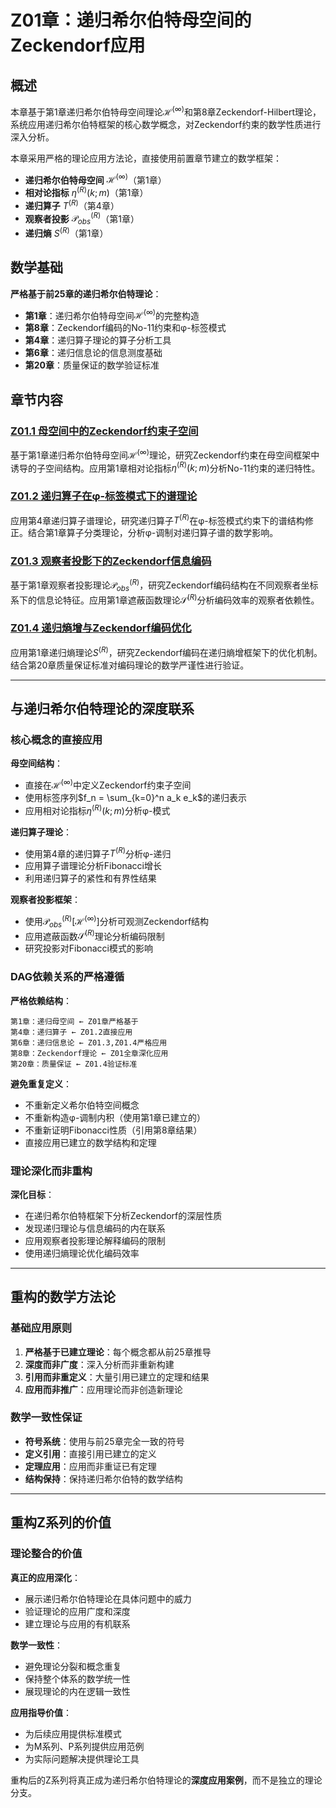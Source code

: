 # Z01章：递归希尔伯特母空间的Zeckendorf应用

## 概述

本章基于第1章递归希尔伯特母空间理论$\mathcal{H}^{(\infty)}$和第8章Zeckendorf-Hilbert理论，系统应用递归希尔伯特框架的核心数学概念，对Zeckendorf约束的数学性质进行深入分析。

本章采用严格的理论应用方法论，直接使用前置章节建立的数学框架：
- **递归希尔伯特母空间** $\mathcal{H}^{(\infty)}$（第1章）
- **相对论指标** $\eta^{(R)}(k; m)$（第1章）
- **递归算子** $T^{(R)}$（第4章）
- **观察者投影** $\mathcal{P}_{obs}^{(R)}$（第1章）
- **递归熵** $S^{(R)}$（第1章）

## 数学基础

**严格基于前25章的递归希尔伯特理论**：
- **第1章**：递归希尔伯特母空间$\mathcal{H}^{(\infty)}$的完整构造
- **第8章**：Zeckendorf编码的No-11约束和φ-标签模式
- **第4章**：递归算子理论的算子分析工具
- **第6章**：递归信息论的信息测度基础
- **第20章**：质量保证的数学验证标准

## 章节内容

### [Z01.1 母空间中的Zeckendorf约束子空间](./Z01.1-mother-space-zeckendorf-constraint-subspace.md)
基于第1章递归希尔伯特母空间$\mathcal{H}^{(\infty)}$理论，研究Zeckendorf约束在母空间框架中诱导的子空间结构。应用第1章相对论指标$\eta^{(R)}(k;m)$分析No-11约束的递归特性。

### [Z01.2 递归算子在φ-标签模式下的谱理论](./Z01.2-recursive-operators-phi-tag-mode-spectral-theory.md)
应用第4章递归算子谱理论，研究递归算子$T^{(R)}$在φ-标签模式约束下的谱结构修正。结合第1章算子分类理论，分析φ-调制对递归算子谱的数学影响。

### [Z01.3 观察者投影下的Zeckendorf信息编码](./Z01.3-observer-projections-zeckendorf-information-encoding.md)
基于第1章观察者投影理论$\mathcal{P}_{obs}^{(R)}$，研究Zeckendorf编码结构在不同观察者坐标系下的信息论特征。应用第1章遮蔽函数理论$\mathcal{S}^{(R)}$分析编码效率的观察者依赖性。

### [Z01.4 递归熵增与Zeckendorf编码优化](./Z01.4-recursive-entropy-zeckendorf-encoding-optimization.md)
应用第1章递归熵理论$S^{(R)}$，研究Zeckendorf编码在递归熵增框架下的优化机制。结合第20章质量保证标准对编码理论的数学严谨性进行验证。

---

## 与递归希尔伯特理论的深度联系

### 核心概念的直接应用

**母空间结构**：
- 直接在$\mathcal{H}^{(\infty)}$中定义Zeckendorf约束子空间
- 使用标签序列$f_n = \sum_{k=0}^n a_k e_k$的递归表示
- 应用相对论指标$\eta^{(R)}(k;m)$分析φ-模式

**递归算子理论**：
- 使用第4章的递归算子$T^{(R)}$分析φ-递归
- 应用算子谱理论分析Fibonacci增长
- 利用递归算子的紧性和有界性结果

**观察者投影框架**：
- 使用$\mathcal{P}_{obs}^{(R)}[\mathcal{H}^{(\infty)}]$分析可观测Zeckendorf结构
- 应用遮蔽函数$\mathcal{S}^{(R)}$理论分析编码限制
- 研究投影对Fibonacci模式的影响

### DAG依赖关系的严格遵循

**严格依赖结构**：
```
第1章：递归母空间 ← Z01章严格基于
第4章：递归算子 ← Z01.2直接应用  
第6章：递归信息论 ← Z01.3,Z01.4严格应用
第8章：Zeckendorf理论 ← Z01全章深化应用
第20章：质量保证 ← Z01.4验证标准
```

**避免重复定义**：
- 不重新定义希尔伯特空间概念
- 不重新构造φ-调制内积（使用第1章已建立的）
- 不重新证明Fibonacci性质（引用第8章结果）
- 直接应用已建立的数学结构和定理

### 理论深化而非重构

**深化目标**：
- 在递归希尔伯特框架下分析Zeckendorf的深层性质
- 发现递归理论与信息编码的内在联系
- 应用观察者投影理论解释编码的限制
- 使用递归熵理论优化编码效率

---

## 重构的数学方法论

### 基础应用原则

1. **严格基于已建立理论**：每个概念都从前25章推导
2. **深度而非广度**：深入分析而非重新构建
3. **引用而非重定义**：大量引用已建立的定理和结果
4. **应用而非推广**：应用理论而非创造新理论

### 数学一致性保证

- **符号系统**：使用与前25章完全一致的符号
- **定义引用**：直接引用已建立的定义
- **定理应用**：应用而非重证已有定理
- **结构保持**：保持递归希尔伯特的数学结构

---

## 重构Z系列的价值

### 理论整合的价值

**真正的应用深化**：
- 展示递归希尔伯特理论在具体问题中的威力
- 验证理论的应用广度和深度
- 建立理论与应用的有机联系

**数学一致性**：
- 避免理论分裂和概念重复
- 保持整个体系的数学统一性
- 展现理论的内在逻辑一致性

**应用指导价值**：
- 为后续应用提供标准模式
- 为M系列、P系列提供应用范例
- 为实际问题解决提供理论工具

重构后的Z系列将真正成为递归希尔伯特理论的**深度应用案例**，而不是独立的理论分支。